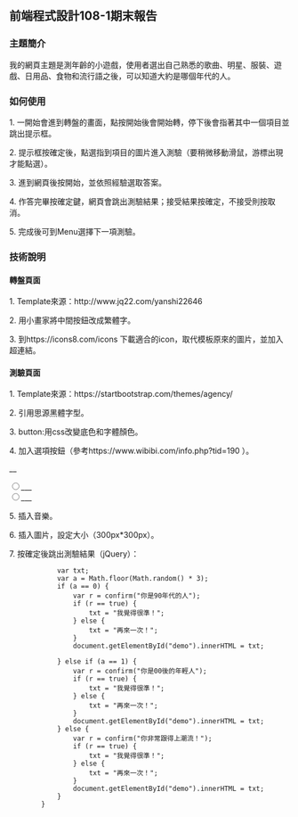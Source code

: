 ## 前端程式設計108-1期末報告

### 主題簡介
<p>我的網頁主題是測年齡的小遊戲，使用者選出自己熟悉的歌曲、明星、服裝、遊戲、日用品、食物和流行語之後，可以知道大約是哪個年代的人。</p>

### 如何使用
<p>1. 一開始會進到轉盤的畫面，點按開始後會開始轉，停下後會指著其中一個項目並跳出提示框。</p>
<p>2. 提示框按確定後，點選指到項目的圖片進入測驗（要稍微移動滑鼠，游標出現才能點選）。</p>
<p>3. 進到網頁後按開始，並依照經驗選取答案。</p>
<p>4. 作答完畢按確定鍵，網頁會跳出測驗結果；接受結果按確定，不接受則按取消。</p>
<p>5. 完成後可到Menu選擇下一項測驗。</p>

### 技術說明
#### 轉盤頁面
<p>1. Template來源：http://www.jq22.com/yanshi22646 </p>
<p>2. 用小畫家將中間按鈕改成繁體字。</p>
<p>3. 到https://icons8.com/icons 下載適合的icon，取代模板原來的圖片，並加入超連結。</p>

#### 測驗頁面
<p>1. Template來源：https://startbootstrap.com/themes/agency/ </p>
<p>2. 引用思源黑體字型。</p>
<p>3. button:用css改變底色和字體顏色。</p>
<p>4. 加入選項按鈕（參考https://www.wibibi.com/info.php?tid=190 ）。</p>
<p>             <div class="col-md-4">
                    <p class="text-muted">__
                        <form>
                            <input type="radio" name="location" value="Taipei" id="70-1-1">___<br>
                            <input type="radio" name="location" value="Taoyuan" id="70-1-2">___<br>
                        </form>
                    </p>
                </div>
                </p>
<p>5. 插入音樂。</p>
<p>6. 插入圖片，設定大小（300px*300px）。</p>
<p>7. 按確定後跳出測驗結果（jQuery）：</p>

                var txt;
                var a = Math.floor(Math.random() * 3);
                if (a == 0) {
                    var r = confirm("你是90年代的人");
                    if (r == true) {
                        txt = "我覺得很準！";
                    } else {
                        txt = "再來一次！";
                    }
                    document.getElementById("demo").innerHTML = txt;

                } else if (a == 1) {
                    var r = confirm("你是00後的年輕人");
                    if (r == true) {
                        txt = "我覺得很準！";
                    } else {
                        txt = "再來一次！";
                    }
                    document.getElementById("demo").innerHTML = txt;
                } else {
                    var r = confirm("你非常跟得上潮流！");
                    if (r == true) {
                        txt = "我覺得很準！";
                    } else {
                        txt = "再來一次！";
                    }
                    document.getElementById("demo").innerHTML = txt;
                }
            }
